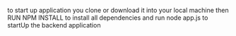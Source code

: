 to start up application you clone or download it into your local machine then 
RUN NPM INSTALL to install all dependencies
and run node app.js to startUp the backend application 
